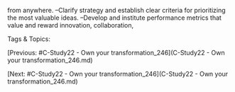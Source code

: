from anywhere.
 –Clarify strategy and establish clear criteria for 
prioritizing the most valuable ideas.
 –Develop and institute performance metrics that  
value and reward innovation, collaboration,  

   Tags & Topics:
   

[Previous: #C-Study22 - Own your transformation_246](C-Study22 - Own your transformation_246.md)

[Next: #C-Study22 - Own your transformation_246](C-Study22 - Own your transformation_246.md)